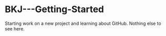 BKJ---Getting-Started
=====================

Starting work on a new project and learning about GitHub. Nothing else to see here.